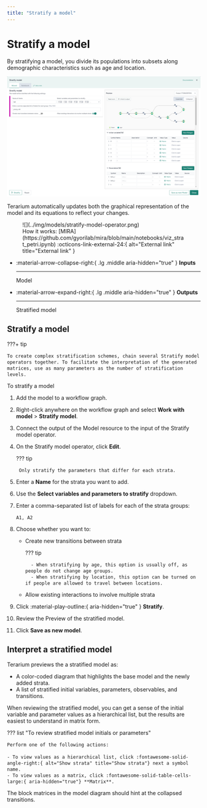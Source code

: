 ```yaml
---
title: "Stratify a model"
---
```


# Stratify a model

By stratifying a model, you divide its populations into subsets along demographic characteristics such as age and location.

![](../img/models/stratify.png)

Terarium automatically updates both the graphical representation of the model and its equations to reflect your changes.

<figure markdown>![](../img/models/stratify-model-operator.png)<figcaption markdown>How it works: [MIRA](https://github.com/gyorilab/mira/blob/main/notebooks/viz_strat_petri.ipynb) :octicons-link-external-24:{ alt="External link" title="External link" }</figcaption></figure>

<div class="grid cards" markdown>

-   :material-arrow-collapse-right:{ .lg .middle aria-hidden="true" } __Inputs__

    ---

    Model

-   :material-arrow-expand-right:{ .lg .middle aria-hidden="true" } __Outputs__

    ---

    Stratified model

</div>

## Stratify a model

???+ tip

    To create complex stratification schemes, chain several Stratify model operators together. To facilitate the interpretation of the generated matrices, use as many parameters as the number of stratification levels. 

<p class="procedure">To stratify a model</p>

1. Add the model to a workflow graph.
2. Right-click anywhere on the workflow graph and select **Work with model** > **Stratify model**.
3. Connect the output of the Model resource to the input of the Stratify model operator.
4. On the Stratify model operator, click **Edit**.

    ??? tip

        Only stratify the parameters that differ for each strata.

5. Enter a **Name** for the strata you want to add.
6. Use the **Select variables and parameters to stratify** dropdown.
7. Enter a comma-separated list of labels for each of the strata groups:
    ```
    A1, A2
    ```
8. Choose whether you want to:
    - Create new transitions between strata
    
        ??? tip

            - When stratifying by age, this option is usually off, as people do not change age groups.
            - When stratifying by location, this option can be turned on if people are allowed to travel between locations.

    - Allow existing interactions to involve multiple strata

9. Click :material-play-outline:{ aria-hidden="true" } **Stratify**.
10. Review the Preview of the stratified model.
11. Click **Save as new model**.

## Interpret a stratified model

Terarium previews the a stratified model as:

- A color-coded diagram that highlights the base model and the newly added strata.
- A list of stratified initial variables, parameters, observables, and transitions.

When reviewing the stratified model, you can get a sense of the initial variable and parameter values as a hierarchical list, but the results are easiest to understand in matrix form.

??? list "To review stratified model initials or parameters"

    Perform one of the following actions:

    - To view values as a hierarchical list, click :fontawesome-solid-angle-right:{ alt="Show strata" title="Show strata"} next a symbol name.
    - To view values as a matrix, click :fontawesome-solid-table-cells-large:{ aria-hidden="true"} **Matrix**.

The block matrices in the model diagram should hint at the collapsed transitions.